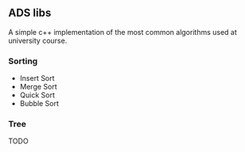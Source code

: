 ## ADS libs

A simple c++ implementation of the most common algorithms used at university course.

### Sorting

* Insert Sort
* Merge Sort
* Quick Sort
* Bubble Sort

### Tree

TODO
